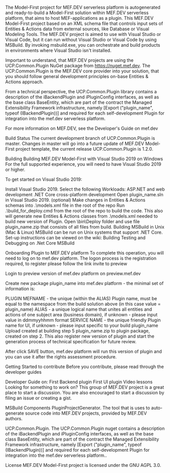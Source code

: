 ﻿The Model-First project for MEF.DEV serverless platform is autogenerated and ready-to-build a Model-First solution within MEF.DEV serverless platform, that aims to host MEF-applications as a plugin. This MEF.DEV Model-First project based on an XML schema file that controls input sets of Entities & Actions data from external sources, like Database or Visual Modeling Tools. The MEF.DEV project is aimed to use with Visual Studio or Visual Code, but it can run without Visual Studio or Visual Code by using MSBuild. By invoking msbuild.exe, you can orchestrate and build products in environments where Visual Studio isn't installed.

Important to understand, that MEF.DEV projects are using the UCP.Common.Plugin NuGet package from https://nuget.mef.dev. The UCP.Common.Plugin is the MEF.DEV core provider into your solution, that you should follow general development principles on-base Entities & Actions approach.

From a technical perspective, the UCP.Common.Plugin library contains a description of the iBackendPlugin and iPluginСonfig interfaces, as well as the base class BaseEntity, which are part of the contract the Managed Extensibility Framework infrastructure, namely [Export ("plugin_name", typeof (IBackendPlugin))] and required for each self-development Plugin for integration into the mef.dev serverless platform.

For more information on MEF.DEV, see the Developer's Guide on mef.dev

Build Status
The current development branch of UCP.Common.Plugin is master. Changes in master will go into a future update of MEF.DEV Model-First project template, the current release UCP.Common.Plugin is 1.2.0.

Building
Building MEF.DEV Model-First with Visual Studio 2019 on Windows
For the full supported experience, you will need to have Visual Studio 2019 or higher.

To get started on Visual Studio 2019:

Install Visual Studio 2019. Select the following Workloads:
ASP.NET and web development
.NET Core cross-platform development
Open plugin_name.sln in Visual Studio 2019.
(optional) Make changes in Entities & Actions schemas into .\models.xml file in the root of the repo
Run .\build_for_deploy.cmd from the root of the repo to build the code. This also will generate new Entities & Actions classes from .\models.xml needed to build new version of Plugin.
Open \bin\Deploy folder and use file plugin_name.zip that consists of all files from build.
Building MSBuild in Unix (Mac & Linux)
MSBuild can be run on Unix systems that support .NET Core. Set-up instructions can be viewed on the wiki: Building Testing and Debugging on .Net Core MSBuild

Onboarding Plugin to MEF.DEV platform
To complete this operation, you will need to log on to mef.dev platform. The logon process is the registration required, to register please follow the link invite to preview

Login to preview version of mef.dev platform on preview.mef.dev

Create new package plugin_name into mef.dev platform - the minimal set of information is:

PLUGIN MEFNAME - the unique (within the ALIAS) Plugin name, must be equal to the namespace from the build solution above (in this case value = plugin_name)
ALIAS - a unique logical name that unites all entities and actions of one subject area (business domain), if unknown - please input value in ddmmyyhhmm format
SERVICE NAME - the unique friendly Plugin name for UI, if unknown - please input specific to your build plugin_name
Upload created at building step 5 plugin_name.zip to plugin package, created on step 2. This also register new version of plugin and start the generation process of technical specification for future review.

After click SAVE button, mef.dev platform will run this version of plugin and you can use it after the rights assessment procedure.

Getting Started to contribute
Before you contribute, please read through the developer guides

Developer Guide on:
First Backend plugin
First UI plugin
Video lessons
Looking for something to work on? This group of MEF.DEV project is a great place to start a discussion. You are also encouraged to start a discussion by filing an issue or creating a gist.

MSBuild Components
PluginProjectGenerator. The tool that is uses to auto-generate source code into MEF.DEV projects, provided by MEF.DEV authors.

UCP.Common.Plugin. The UCP.Common.Plugin nuget contains a description of the iBackendPlugin and iPluginСonfig interfaces, as well as the base class BaseEntity, which are part of the contract the Managed Extensibility Framework infrastructure, namely [Export ("plugin_name", typeof (IBackendPlugin))] and required for each self-development Plugin for integration into the mef.dev serverless platform..

License
MEF.DEV Model-First project is licensed under the GNU AGPL 3.0.